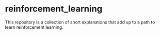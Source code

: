 # reinforcement_learning
This repository is a collection of short explanations that add up to a path to learn reinforcement learning.
